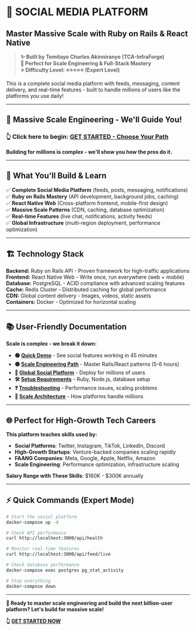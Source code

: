 # 📱 **SOCIAL MEDIA PLATFORM**
## **Master Massive Scale with Ruby on Rails & React Native**

> **✨ Built by Temitayo Charles Akinniranye (TCA-InfraForge)**  
> **🎯 Perfect for Scale Engineering & Full-Stack Mastery**  
> **⭐ Difficulty Level: ⭐⭐⭐⭐⭐ (Expert Level)**  

This is a complete social media platform with feeds, messaging, content delivery, and real-time features - built to handle millions of users like the platforms you use daily!

---

## **🚀 Massive Scale Engineering - We'll Guide You!**

### **👆 Click here to begin:** [**GET STARTED - Choose Your Path**](./GET-STARTED.md)

**Building for millions is complex - we'll show you how the pros do it.**

---

## **🎯 What You'll Build & Learn**

✅ **Complete Social Media Platform** (feeds, posts, messaging, notifications)  
✅ **Ruby on Rails Mastery** (API development, background jobs, caching)  
✅ **React Native Web** (Cross-platform frontend, mobile-first design)  
✅ **Massive Scale Patterns** (CDN, caching, database optimization)  
✅ **Real-time Features** (live chat, notifications, activity feeds)  
✅ **Global Infrastructure** (multi-region deployment, performance optimization)  

---

## **🏗️ Technology Stack**

**Backend:** Ruby on Rails API - Proven framework for high-traffic applications  
**Frontend:** React Native Web - Write once, run everywhere (web + mobile)  
**Database:** PostgreSQL - ACID compliance with advanced scaling features  
**Cache:** Redis Cluster - Distributed caching for global performance  
**CDN:** Global content delivery - Images, videos, static assets  
**Containers:** Docker - Optimized for horizontal scaling  

---

## **📚 User-Friendly Documentation**

**Scale is complex - we break it down:**

- **🟢 [Quick Demo](./docs/quick-demo.md)** - See social features working in 45 minutes
- **🟡 [Scale Engineering Path](./docs/scale-engineering.md)** - Master Rails/React patterns (5-6 hours)
- **🔴 [Global Social Platform](./docs/global-social.md)** - Deploy for millions of users
- **🛠️ [Setup Requirements](./docs/setup-requirements.md)** - Ruby, Node.js, database setup
- **❓ [Troubleshooting](./docs/troubleshooting.md)** - Performance issues, scaling problems
- **📖 [Scale Architecture](./docs/scale-architecture.md)** - How platforms handle millions

---

## **🌐 Perfect for High-Growth Tech Careers**

**This platform teaches skills used by:**
- **Social Platforms**: Twitter, Instagram, TikTok, LinkedIn, Discord
- **High-Growth Startups**: Venture-backed companies scaling rapidly
- **FAANG Companies**: Meta, Google, Apple, Netflix, Amazon
- **Scale Engineering**: Performance optimization, infrastructure scaling

**Salary Range with These Skills**: $160K - $300K annually

---

## **⚡ Quick Commands (Expert Mode)**

```bash
# Start the social platform
docker-compose up -d

# Check API performance
curl http://localhost:3000/api/health

# Monitor real-time features
curl http://localhost:3000/api/feed/live

# Check database performance
docker-compose exec postgres pg_stat_activity

# Stop everything
docker-compose down
```

---

**🎯 Ready to master scale engineering and build the next billion-user platform? Let's build for massive scale!**

**👆 [GET STARTED NOW](./GET-STARTED.md)**